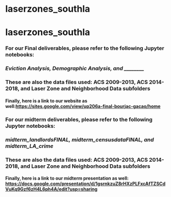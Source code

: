 # laserzones_southla

# laserzones_southla
### For our Final deliverables, please refer to the following Jupyter notebooks: 
### *Eviction Analysis, Demographic Analysis, and ________*

### These are also the data files used: ACS 2009-2013, ACS 2014-2018, and Laser Zone and Neighborhood Data subfolders
#### Finally, here is a link to our website as well:https://sites.google.com/view/up206a-final-bourjac-gacao/home 




### For our midterm deliverables, please refer to the following Jupyter notebooks: 
### *midterm_landlordsFINAL, midterm_censusdataFINAL, and midterm_LA_crime*

### These are also the data files used: ACS 2009-2013, ACS 2014-2018, and Laser Zone and Neighborhood Data subfolders
#### Finally, here is a link to our midterm presentation as well: https://docs.google.com/presentation/d/1gsrnkzuZ8rHXzPLFxcAfTZSCdVuKq9Gzf6zH4L6ph4A/edit?usp=sharing 
